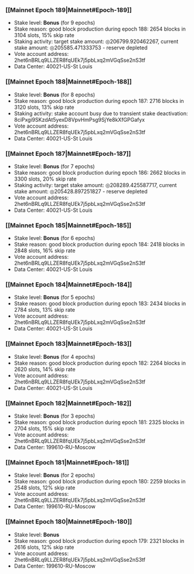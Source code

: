### [[Mainnet Epoch 189|Mainnet#Epoch-189]]
* Stake level: **Bonus** (for 9 epochs)
* Stake reason: good block production during epoch 188: 2654 blocks in 3104 slots, 15% skip rate
* Staking activity: target stake amount: ◎206799.920462267, current stake amount: ◎205585.471333753 - reserve depleted
* Vote account address: 2het6nBRLq9LLZER8fqUEk7j5pbLxq2mVGqSse2nS3tf
* Data Center: 40021-US-St Louis
### [[Mainnet Epoch 188|Mainnet#Epoch-188]]
* Stake level: **Bonus** (for 8 epochs)
* Stake reason: good block production during epoch 187: 2716 blocks in 3120 slots, 13% skip rate
* Staking activity: stake account busy due to transient stake deactivation: 8ciPxgi9SKzdAt5yexD8VpvHmPsg9SjYe8kXfGPGafyx
* Vote account address: 2het6nBRLq9LLZER8fqUEk7j5pbLxq2mVGqSse2nS3tf
* Data Center: 40021-US-St Louis
### [[Mainnet Epoch 187|Mainnet#Epoch-187]]
* Stake level: **Bonus** (for 7 epochs)
* Stake reason: good block production during epoch 186: 2662 blocks in 3300 slots, 20% skip rate
* Staking activity: target stake amount: ◎208289.425587717, current stake amount: ◎205428.897251827 - reserve depleted
* Vote account address: 2het6nBRLq9LLZER8fqUEk7j5pbLxq2mVGqSse2nS3tf
* Data Center: 40021-US-St Louis
### [[Mainnet Epoch 185|Mainnet#Epoch-185]]
* Stake level: **Bonus** (for 6 epochs)
* Stake reason: good block production during epoch 184: 2418 blocks in 2848 slots, 16% skip rate
* Vote account address: 2het6nBRLq9LLZER8fqUEk7j5pbLxq2mVGqSse2nS3tf
* Data Center: 40021-US-St Louis
### [[Mainnet Epoch 184|Mainnet#Epoch-184]]
* Stake level: **Bonus** (for 5 epochs)
* Stake reason: good block production during epoch 183: 2434 blocks in 2784 slots, 13% skip rate
* Vote account address: 2het6nBRLq9LLZER8fqUEk7j5pbLxq2mVGqSse2nS3tf
* Data Center: 40021-US-St Louis
### [[Mainnet Epoch 183|Mainnet#Epoch-183]]
* Stake level: **Bonus** (for 4 epochs)
* Stake reason: good block production during epoch 182: 2264 blocks in 2620 slots, 14% skip rate
* Vote account address: 2het6nBRLq9LLZER8fqUEk7j5pbLxq2mVGqSse2nS3tf
* Data Center: 40021-US-St Louis
### [[Mainnet Epoch 182|Mainnet#Epoch-182]]
* Stake level: **Bonus** (for 3 epochs)
* Stake reason: good block production during epoch 181: 2325 blocks in 2704 slots, 15% skip rate
* Vote account address: 2het6nBRLq9LLZER8fqUEk7j5pbLxq2mVGqSse2nS3tf
* Data Center: 199610-RU-Moscow
### [[Mainnet Epoch 181|Mainnet#Epoch-181]]
* Stake level: **Bonus** (for 2 epochs)
* Stake reason: good block production during epoch 180: 2259 blocks in 2548 slots, 12% skip rate
* Vote account address: 2het6nBRLq9LLZER8fqUEk7j5pbLxq2mVGqSse2nS3tf
* Data Center: 199610-RU-Moscow
### [[Mainnet Epoch 180|Mainnet#Epoch-180]]
* Stake level: **Bonus**
* Stake reason: good block production during epoch 179: 2321 blocks in 2616 slots, 12% skip rate
* Vote account address: 2het6nBRLq9LLZER8fqUEk7j5pbLxq2mVGqSse2nS3tf
* Data Center: 199610-RU-Moscow
